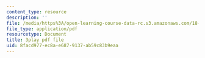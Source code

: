```yaml
---
content_type: resource
description: ''
file: /media/https%3A/open-learning-course-data-rc.s3.amazonaws.com/18-01sc-single-variable-calculus-fall-2010/8facd977ec8ae6879137ab59c83b9eaa_TpWQlKHPyJ4.pdf
file_type: application/pdf
resourcetype: Document
title: 3play pdf file
uid: 8facd977-ec8a-e687-9137-ab59c83b9eaa
---
```

